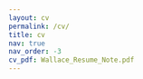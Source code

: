 ```yaml
---
layout: cv
permalink: /cv/
title: cv
nav: true
nav_order: -3
cv_pdf: Wallace_Resume_Note.pdf
---
```


